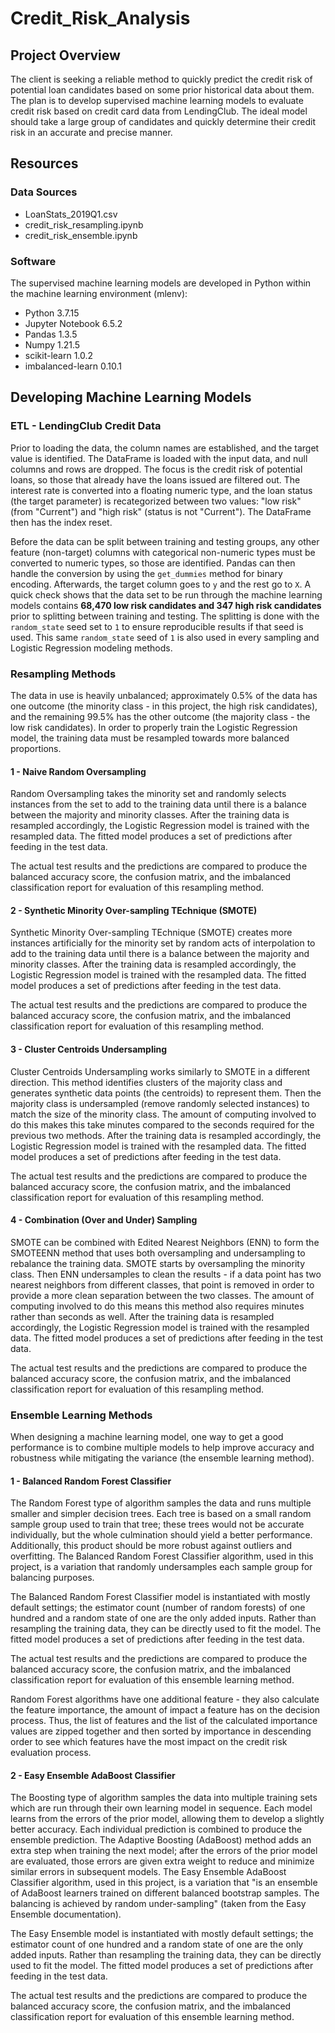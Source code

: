 # Credit_Risk_Analysis

## Project Overview
The client is seeking a reliable method to quickly predict the credit risk of potential loan candidates based on some prior historical data about them. The plan is to develop supervised machine learning models to evaluate credit risk based on credit card data from LendingClub. The ideal model should take a large group of candidates and quickly determine their credit risk in an accurate and precise manner.

## Resources

### Data Sources

- LoanStats_2019Q1.csv
- credit_risk_resampling.ipynb
- credit_risk_ensemble.ipynb

### Software
The supervised machine learning models are developed in Python within the machine learning environment (mlenv):

- Python 3.7.15
- Jupyter Notebook 6.5.2
- Pandas 1.3.5
- Numpy 1.21.5
- scikit-learn 1.0.2
- imbalanced-learn 0.10.1

## Developing Machine Learning Models

### ETL - LendingClub Credit Data
Prior to loading the data, the column names are established, and the target value is identified. The DataFrame is loaded with the input data, and null columns and rows are dropped. The focus is the credit risk of potential loans, so those that already have the loans issued are filtered out. The interest rate is converted into a floating numeric type, and the loan status (the target parameter) is recategorized between two values: "low risk" (from "Current") and "high risk" (status is not "Current"). The DataFrame then has the index reset.

Before the data can be split between training and testing groups, any other feature (non-target) columns with categorical non-numeric types must be converted to numeric types, so those are identified. Pandas can then handle the conversion by using the `get_dummies` method for binary encoding. Afterwards, the target column goes to `y` and the rest go to `X`. A quick check shows that the data set to be run through the machine learning models contains **68,470 low risk candidates and 347 high risk candidates** prior to splitting between training and testing. The splitting is done with the `random_state` seed set to `1` to ensure reproducible results if that seed is used. This same `random_state` seed of `1` is also used in every sampling and Logistic Regression modeling methods.

### Resampling Methods
The data in use is heavily unbalanced; approximately 0.5% of the data has one outcome (the minority class - in this project, the high risk candidates), and the remaining 99.5% has the other outcome (the majority class - the low risk candidates). In order to properly train the Logistic Regression model, the training data must be resampled towards more balanced proportions.

#### 1 - Naive Random Oversampling
Random Oversampling takes the minority set and randomly selects instances from the set to add to the training data until there is a balance between the majority and minority classes. After the training data is resampled accordingly, the Logistic Regression model is trained with the resampled data. The fitted model produces a set of predictions after feeding in the test data.

The actual test results and the predictions are compared to produce the balanced accuracy score, the confusion matrix, and the imbalanced classification report for evaluation of this resampling method.

#### 2 - Synthetic Minority Over-sampling TEchnique (SMOTE)
Synthetic Minority Over-sampling TEchnique (SMOTE) creates more instances artificially for the minority set by random acts of interpolation to add to the training data until there is a balance between the majority and minority classes. After the training data is resampled accordingly, the Logistic Regression model is trained with the resampled data. The fitted model produces a set of predictions after feeding in the test data.

The actual test results and the predictions are compared to produce the balanced accuracy score, the confusion matrix, and the imbalanced classification report for evaluation of this resampling method.

#### 3 - Cluster Centroids Undersampling
Cluster Centroids Undersampling works similarly to SMOTE in a different direction. This method identifies clusters of the majority class and generates synthetic data points (the centroids) to represent them. Then the majority class is undersampled (remove randomly selected instances) to match the size of the minority class. The amount of computing involved to do this makes this take minutes compared to the seconds required for the previous two methods. After the training data is resampled accordingly, the Logistic Regression model is trained with the resampled data. The fitted model produces a set of predictions after feeding in the test data.

The actual test results and the predictions are compared to produce the balanced accuracy score, the confusion matrix, and the imbalanced classification report for evaluation of this resampling method.

#### 4 - Combination (Over and Under) Sampling
SMOTE can be combined with Edited Nearest Neighbors (ENN) to form the SMOTEENN method that uses both oversampling and undersampling to rebalance the training data. SMOTE starts by oversampling the minority class. Then ENN undersamples to clean the results - if a data point has two nearest neighbors from different classes, that point is removed in order to provide a more clean separation between the two classes. The amount of computing involved to do this means this method also requires minutes rather than seconds as well. After the training data is resampled accordingly, the Logistic Regression model is trained with the resampled data. The fitted model produces a set of predictions after feeding in the test data.

The actual test results and the predictions are compared to produce the balanced accuracy score, the confusion matrix, and the imbalanced classification report for evaluation of this resampling method.

### Ensemble Learning Methods
When designing a machine learning model, one way to get a good performance is to combine multiple models to help improve accuracy and robustness while mitigating the variance (the ensemble learning method).

#### 1 - Balanced Random Forest Classifier
The Random Forest type of algorithm samples the data and runs multiple smaller and simpler decision trees. Each tree is based on a small random sample group used to train that tree; these trees would not be accurate individually, but the whole culmination should yield a better performance. Additionally, this product should be more robust against outliers and overfitting. The Balanced Random Forest Classifier algorithm, used in this project, is a variation that randomly undersamples each sample group for balancing purposes.

The Balanced Random Forest Classifier model is instantiated with mostly default settings; the estimator count (number of random forests) of one hundred and a random state of one are the only added inputs. Rather than resampling the training data, they can be directly used to fit the model. The fitted model produces a set of predictions after feeding in the test data.

The actual test results and the predictions are compared to produce the balanced accuracy score, the confusion matrix, and the imbalanced classification report for evaluation of this ensemble learning method.

Random Forest algorithms have one additional feature - they also calculate the feature importance, the amount of impact a feature has on the decision process. Thus, the list of features and the list of the calculated importance values are zipped together and then sorted by importance in descending order to see which features have the most impact on the credit risk evaluation process.

#### 2 - Easy Ensemble AdaBoost Classifier
The Boosting type of algorithm samples the data into multiple training sets which are run through their own learning model in sequence. Each model learns from the errors of the prior model, allowing them to develop a slightly better accuracy. Each individual prediction is combined to produce the ensemble prediction. The Adaptive Boosting (AdaBoost) method adds an extra step when training the next model; after the errors of the prior model are evaluated, those errors are given extra weight to reduce and minimize similar errors in subsequent models. The Easy Ensemble AdaBoost Classifier algorithm, used in this project, is a variation that "is an ensemble of AdaBoost learners trained on different balanced bootstrap samples. The balancing is achieved by random under-sampling" (taken from the Easy Ensemble documentation).

The Easy Ensemble model is instantiated with mostly default settings; the estimator count of one hundred and a random state of one are the only added inputs. Rather than resampling the training data, they can be directly used to fit the model. The fitted model produces a set of predictions after feeding in the test data.

The actual test results and the predictions are compared to produce the balanced accuracy score, the confusion matrix, and the imbalanced classification report for evaluation of this ensemble learning method.